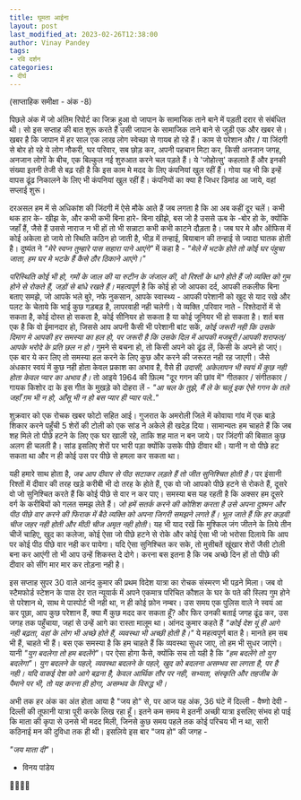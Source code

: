 ```yaml
---
title: घूमता आईना
layout: post
last_modified_at: 2023-02-26T12:38:00
author: Vinay Pandey
tags:
- रवि दर्शन
categories:
- दीर्घ
---
```

(साप्ताहिक समीक्षा - अंक -8)

पिछले अंक में जो अंतिम रिपोर्ट का जिक्र हुआ वो जापान के सामाजिक ताने बाने में पड़ती दरार से संबंधित थी। सो इस सप्ताह की बात शुरू करते हैं उसी जापान के सामाजिक ताने बाने से जुड़ी एक और खबर से। खबर है कि जापान में हर साल एक लाख लोग स्वेच्छा से गायब हो रहे हैं। काम से परेशान और / या जिंदगी से बोर हो रहे ये लोग नौकरी, घर परिवार, सब छोड़ कर, अपनी पहचान मिटा कर, किसी अनजान जगह, अनजान लोगों के बीच, एक बिल्कुल नई शुरुआत करने चल पड़ते हैं। ये 'जोहोत्सु' कहलाते हैं और इनकी संख्या इतनी तेजी से बढ़ रही है कि इस काम मे मदद के लिए कंपनियां खुल रहीं हैं। गोया यह भी कि इन्हें वापस ढूंढ निकालने के लिए भी कंपनियां खुल रहीं हैं। कंपनियों का क्या है जिधर डिमांड आ जाये, वहां सप्लाई शुरू। 

दरअसल हम में से अधिकांश की जिंदगी में ऐसे मौके आते हैं जब लगता है कि आ अब कहीं दूर चलें। कभी थक हार के- खीझ के, और कभी कभी बिना हारे- बिना खीझे, बस जो है उससे ऊब के -बोर हो के, क्योंकि जहाँ हैं, जैसे हैं उससे नाराज न भी हों तो भी सन्नाटा कभी कभी काटने दौड़ता है। जब घर मे और ऑफिस में कोई अकेला हो जाये तो स्थिति कठिन हो जाती है,  भीड़ में तन्हाई, बियाबान की तन्हाई से ज्यादा घातक होती है। दुष्यंत ने _"मेरे स्वप्न तुम्हारे पास सहारा पाने आएंगे"_ में कहा है  - 
_"मेले में भटके होते तो कोई घर पंहुचा जाता,_
_हम घर मे भटके हैं कैसे ठौर ठिकाने आएंगे।"_

*परिस्थिति कोई भी हो, गमों के जाल की या रुटीन के जंजाल की, वो रिश्तों के धागे होते हैं जो व्यक्ति को गुम होने से रोकते हैं, जड़ों से बांधे रखते हैं।* महत्वपूर्ण है कि कोई हो जो आपका दर्द, आपकी तकलीफ बिना बताए समझे, जो आपके भले बुरे, नफे नुकसान, आपके स्वास्थ्य - आपकी परेशानी को खुद से याद रखे और पलट के चेताये कि भाई कुछ गड़बड़ है, लापरवाही नही चलेगी।  ये व्यक्ति ,परिवार नाते - रिश्तेदारों में से सकता है, कोई दोस्त हो सकता है, कोई सीनियर हो सकता है या कोई जूनियर भी हो सकता है। शर्त बस एक है कि वो ईमानदार हो, जिससे आप अपनी कैसी भी परेशानी बांट सकें, *कोई जरूरी नही कि उसके दिमाग मे आपकी हर समस्या का हल हो, पर जरूरी है कि उसके दिल में आपकी मजबूरी /आपकी शराफत/ आपके भरोदे के प्रति छल न हो।* गुमने से बचना हो, तो किसी अपने को ढूंढ लें, किसी के अपने हो जाएं। एक बार ये कर लिए तो समस्या हल करने के लिए कुछ और करने की जरूरत नही रह जाएगी। जैसे अंधकार स्वयं में कुछ नही होता केवल प्रकाश का अभाव है, वैसे ही *उदासी, अकेलापन भी स्वयं में कुछ नही होता केवल प्यार का अभाव है।* तो आइये 1964 की फ़िल्म "दूर गगन की छांव में" गीतकार / संगीतकार / गायक किशोर दा के इस गीत  के मुखड़े को दोहरा लें -
_"आ चल के तुझे, मैं ले के चलूं_
_इक ऐसे गगन के तले_
_जहाँ ग़म भी न हो, आँसू भी न हो_
_बस प्यार ही प्यार पले.."_

शुक्रवार को एक रोचक खबर फोटो सहित आई। गुजरात के अमरोली जिले में कोवाया गांव में एक बाड़े शिकार करने पहुँची 5 शेरों की टोली को एक सांड ने अकेले ही खदेड़ दिया। सामान्यतः हम चाहते हैं कि जब शह मिले तो पीछे हटने के लिए एक घर खाली रहे, ताकि शह मात न बन जाये। पर जिंदगी की बिसात कुछ अलग ही चलती है। सांड इसलिए शेरों पर भारी पड़ा क्योंकि उसके पीछे दीवार थी। यानी न वो पीछे हट सकता था और न ही कोई उस पर पीछे से हमला कर सकता था। 

यही हमारे साथ होता है, *जब आप दीवार से पीठ सटाकर लड़ते हैं तो जीत सुनिश्चित होती है।* पर इंसानी रिश्तों में दीवार की तरह खड़े करीबी भी दो तरह के होते हैं, एक वो जो आपको पीछे हटने से रोकते हैं, दूसरे वो जो सुनिश्चित करते हैं कि कोई पीछे से वार न कर पाए। समस्या बस यह रहती है कि अक्सर हम दूसरे वर्ग के करीबियों को गलत समझ लेते हैं। *जो हमें सतर्क करने की कोशिश करता है उसे अपना दुश्मन और पीठ पीछे वार करने की फिराक में बैठे व्यक्ति को अपना जिगरी समझने लगते हैं। भूल जाते हैं कि हर कड़वी चीज जहर नही होती और मीठी चीज अमृत नही होती*। यह भी याद रखें कि मुश्किल जंग जीतने के लिये तीन चीजें चाहिए, खुद का कलेजा, कोई ऐसा जो पीछे हटने से रोके और कोई ऐसा भी जो भरोसा दिलाये कि आप पर कोई पीठ पीछे वार नही कर पायेगा। यदि ऐसा सुनिश्चित कर सके, तो मुसीबतें खूंखार शेरों जैसी टोली बना कर आएंगी तो भी आप उन्हें शिकस्त दे दोगे। करना बस इतना है कि जब अच्छे दिन हों तो पीछे की दीवार को सींग मार मार कर तोड़ना नही है। 

इस सप्ताह सुपर 30 वाले आनंद कुमार की प्रथम विदेश यात्रा का रोचक संस्मरण भी पढ़ने मिला। जब वो स्टैमफोर्ड स्टेशन के पास देर रात न्यूयार्क में अपने एकमात्र परिचित कौशल के घर के पते की स्लिप गुम होने से परेशान थे, साथ मे पास्पोर्ट भी नही था, न ही कोई फ़ोन नम्बर। उस समय एक पुलिस वाले ने स्वयं आ कर पूछा, आप कुछ परेशान हैं, क्या मैं कुछ मदद कर सकता हूँ? और फिर उनकी बताई जगह ढूंढ कर, उस जगह तक पहुँचाया, जहां से उन्हें आगे का रास्ता मालूम था। आंनद कुमार कहते हैं _"कोई देश यूं ही आगे नही बढ़ता, वहां के लोग भी अच्छे होते हैं, व्यवस्था भी अच्छी होती है।"_ ये महत्वपूर्ण बात है। मानते हम सब भी हैं, चाहते भी हैं। बस एक समस्या है कि हम चाहते हैं कि व्यवस्था सुधर जाए, तो हम भी सुधर जाएंगे। यानी _"युग बदलेगा तो हम बदलेंगे"_। पर ऐसा होगा कैसे,  क्योंकि सच तो यही है कि _"हम बदलेंगे तो युग बदलेगा"_। *युग बदलने के पहले, व्यवस्था बदलने के पहले, खुद को बदलना असम्भव सा लगता है, पर है नही। यदि वाकई देश को आगे बढ़ना है, केवल आर्थिक तौर पर नही, सभ्यता, संस्कृति और तहजीब के पैमाने पर भी, तो यह करना ही होगा, असम्भव के विरुद्ध भी।*

अभी तक हर अंक का अंत होता आया है "जय हो" से, पर आज यह अंक, 36 घंटे में दिल्ली - वैष्णो देवी - दिल्ली की तूफानी यात्रा पूरी करके लिख रहा हूँ। इतने कम समय मे इतनी अच्छी यात्रा इसलिए संभव हो पाई कि माता की कृपा से उनसे भी मदद मिली, जिनसे कुछ समय पहले तक कोई परिचय भी न था, सारी कठिनाई मन की दुविधा तक ही थी। इसलिये इस बार "जय हो" की जगह -

*"जय माता दी"*।

- विनय पांडेय

🙏🌷🌷🙏


